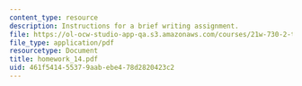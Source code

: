 ```yaml
---
content_type: resource
description: Instructions for a brief writing assignment.
file: https://ol-ocw-studio-app-qa.s3.amazonaws.com/courses/21w-730-2-the-creative-spark-fall-2004/461f541455379aabebe478d2820423c2_homework_14.pdf
file_type: application/pdf
resourcetype: Document
title: homework_14.pdf
uid: 461f5414-5537-9aab-ebe4-78d2820423c2
---
```

